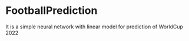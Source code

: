 # FootballPrediction
It is a simple neural network with linear model for prediction of WorldCup 2022
